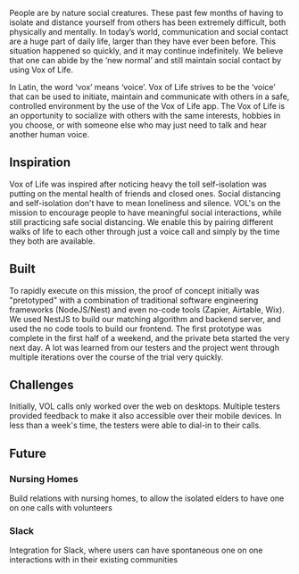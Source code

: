 People are by nature social creatures.  These past few months of having to isolate and distance yourself from others has been extremely difficult, both physically and mentally.  In today’s world, communication and social contact are a huge part of daily life, larger than they have ever been before. This situation happened so quickly, and it may continue indefinitely. We believe that one can abide by the ‘new normal’ and still maintain social contact by using Vox of Life. 

In Latin, the word ‘vox’ means ‘voice’. Vox of Life strives to be the ‘voice’ that can be used to initiate, maintain and communicate with others in a safe, controlled environment by the use of  the Vox of Life app. The Vox of Life is an opportunity to socialize with others with the same interests, hobbies in you choose, or with someone else who may just need to talk and hear another human voice. 

## Inspiration
Vox of Life was inspired after noticing heavy the toll self-isolation was putting on the mental health of friends and closed ones. Social distancing and self-isolation don't have to mean loneliness and silence. VOL's on the mission to encourage people to have meaningful social interactions, while still practicing safe social distancing. We enable this by pairing different walks of life to each other through just a voice call and simply by the time they both are available.

## Built
To rapidly execute on this mission, the proof of concept initially was "pretotyped" with a combination of traditional software engineering frameworks (NodeJS/Nest) and even no-code tools (Zapier, Airtable, Wix). We used NestJS to build our matching algorithm and backend server, and used the no code tools to build our frontend. The first prototype was complete in the first half of a weekend, and the private beta started the very next day.  A lot was learned from our testers and the project went through multiple iterations over the course of the trial very quickly.

## Challenges
Initially, VOL calls only worked over the web on desktops. Multiple testers provided feedback to make it also accessible over their mobile devices. In less than a week's time, the testers were able to dial-in to their calls. 

## Future
### Nursing Homes
Build relations with nursing homes, to allow the isolated elders to have one on one calls with volunteers
### Slack 
Integration for Slack, where users can have spontaneous one on one interactions with in their existing communities
